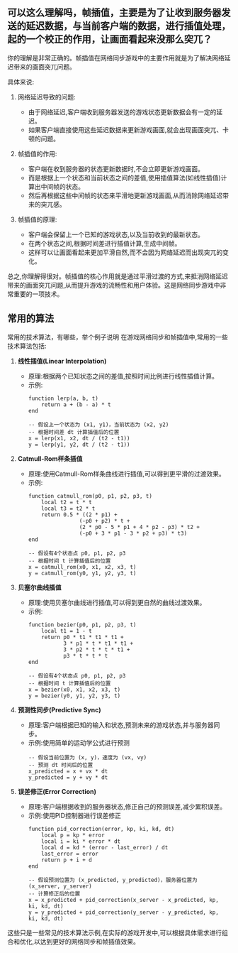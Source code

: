 
## 可以这么理解吗，帧插值，主要是为了让收到服务器发送的延迟数据，与当前客户端的数据，进行插值处理，起的一个校正的作用，让画面看起来没那么突兀？
你的理解是非常正确的。帧插值在网络同步游戏中的主要作用就是为了解决网络延迟带来的画面突兀问题。

具体来说:

1. 网络延迟导致的问题:
   - 由于网络延迟,客户端收到服务器发送的游戏状态更新数据会有一定的延迟。
   - 如果客户端直接使用这些延迟数据来更新游戏画面,就会出现画面突兀、卡顿的问题。

2. 帧插值的作用:
   - 客户端在收到服务器的状态更新数据时,不会立即更新游戏画面。
   - 而是根据上一个状态和当前状态之间的差值,使用插值算法(如线性插值)计算出中间帧的状态。
   - 然后再根据这些中间帧的状态来平滑地更新游戏画面,从而消除网络延迟带来的突兀感。

3. 帧插值的原理:
   - 客户端会保留上一个已知的游戏状态,以及当前收到的最新状态。
   - 在两个状态之间,根据时间差进行插值计算,生成中间帧。
   - 这样可以让画面看起来更加平滑自然,而不会因为网络延迟而出现突兀的变化。

总之,你理解得很对。帧插值的核心作用就是通过平滑过渡的方式,来抵消网络延迟带来的画面突兀问题,从而提升游戏的流畅性和用户体验。这是网络同步游戏中非常重要的一项技术。

## 常用的算法
常用的技术算法，有哪些，举个例子说明
在游戏网络同步和帧插值中,常用的一些技术算法包括:

1. **线性插值(Linear Interpolation)**
   - 原理:根据两个已知状态之间的差值,按照时间比例进行线性插值计算。
   - 示例:
     ```
     function lerp(a, b, t)
         return a + (b - a) * t
     end

     -- 假设上一个状态为 (x1, y1)，当前状态为 (x2, y2)
     -- 根据时间差 dt 计算插值后的位置
     x = lerp(x1, x2, dt / (t2 - t1))
     y = lerp(y1, y2, dt / (t2 - t1))
     ```

2. **Catmull-Rom样条插值**
   - 原理:使用Catmull-Rom样条曲线进行插值,可以得到更平滑的过渡效果。
   - 示例:
     ```
     function catmull_rom(p0, p1, p2, p3, t)
         local t2 = t * t
         local t3 = t2 * t
         return 0.5 * ((2 * p1) +
                     (-p0 + p2) * t +
                     (2 * p0 - 5 * p1 + 4 * p2 - p3) * t2 +
                     (-p0 + 3 * p1 - 3 * p2 + p3) * t3)
     end

     -- 假设有4个状态点 p0, p1, p2, p3
     -- 根据时间 t 计算插值后的位置
     x = catmull_rom(x0, x1, x2, x3, t)
     y = catmull_rom(y0, y1, y2, y3, t)
     ```

3. **贝塞尔曲线插值**
   - 原理:使用贝塞尔曲线进行插值,可以得到更自然的曲线过渡效果。
   - 示例:
     ```
     function bezier(p0, p1, p2, p3, t)
         local t1 = 1 - t
         return p0 * t1 * t1 * t1 +
                3 * p1 * t * t1 * t1 +
                3 * p2 * t * t * t1 +
                p3 * t * t * t
     end

     -- 假设有4个状态点 p0, p1, p2, p3
     -- 根据时间 t 计算插值后的位置
     x = bezier(x0, x1, x2, x3, t)
     y = bezier(y0, y1, y2, y3, t)
     ```

4. **预测性同步(Predictive Sync)**
   - 原理:客户端根据已知的输入和状态,预测未来的游戏状态,并与服务器同步。
   - 示例:使用简单的运动学公式进行预测
     ```
     -- 假设当前位置为 (x, y)，速度为 (vx, vy)
     -- 预测 dt 时间后的位置
     x_predicted = x + vx * dt
     y_predicted = y + vy * dt
     ```

5. **误差修正(Error Correction)**
   - 原理:客户端根据收到的服务器状态,修正自己的预测误差,减少累积误差。
   - 示例:使用PID控制器进行误差修正
     ```
     function pid_correction(error, kp, ki, kd, dt)
         local p = kp * error
         local i = ki * error * dt
         local d = kd * (error - last_error) / dt
         last_error = error
         return p + i + d
     end

     -- 假设预测位置为 (x_predicted, y_predicted)，服务器位置为 (x_server, y_server)
     -- 计算修正后的位置
     x = x_predicted + pid_correction(x_server - x_predicted, kp, ki, kd, dt)
     y = y_predicted + pid_correction(y_server - y_predicted, kp, ki, kd, dt)
     ```

这些只是一些常见的技术算法示例,在实际的游戏开发中,可以根据具体需求进行组合和优化,以达到更好的网络同步和帧插值效果。